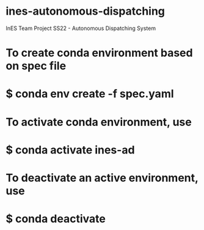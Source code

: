 # ines-autonomous-dispatching
InES Team Project SS22 - Autonomous Dispatching System

# To create conda environment based on spec file
#
#     $ conda env create -f spec.yaml
#
# To activate conda environment, use
#
#     $ conda activate ines-ad
#
# To deactivate an active environment, use
#
#     $ conda deactivate